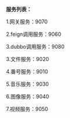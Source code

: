**服务列表：**

1.网关服务：9070

2.feign调用服务：9060

3.dubbo调用服务：9080

3.文件服务：9020

4.番号服务：9010

5.音乐服务：9030

6.图像服务：9040

7.视频服务：9050